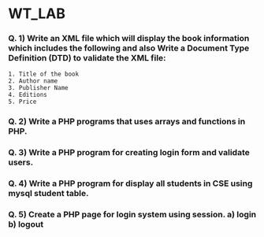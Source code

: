 # WT_LAB
### Q. 1) Write an XML file which will display the book information which includes the following and also Write a Document Type Definition (DTD) to validate the XML file:
```
1. Title of the book
2. Author name
3. Publisher Name
4. Editions
5. Price
```
### Q. 2) Write a PHP programs that uses arrays and functions in PHP.

### Q. 3) Write a PHP program for creating login form and validate users.

### Q. 4) Write a PHP program for display all students in CSE using mysql student table.

### Q. 5) Create a PHP page for login system using session. a) login b) logout
